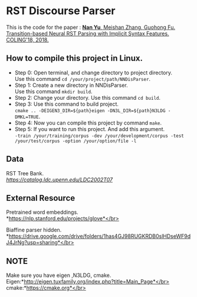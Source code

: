 # RST Discourse Parser #

This is the code for the paper : [<strong>Nan Yu</strong>, Meishan Zhang, Guohong Fu. Transition-based Neural RST Parsing with Implicit Syntax
Features. COLING'18, 2018.](http://aclweb.org/anthology/C18-1047)

## How to compile this project in Linux. ##
* Step 0: Open terminal, and change directory to project directory. </br> Use this command  `cd /your/project/path/NNDisParser`. </br>
* Step 1: Create a new directory in NNDisParser. </br>Use this command `mkdir build`.</br>
* Step 2: Change your directory. Use this command `cd build`. </br>
* Step 3: Use this command to build project.</br> `cmake .. -DEIGEN3_DIR=${path}eigen -DN3L_DIR=${path}N3LDG -DMKL=TRUE`. </br>
* Step 4: Now you can compile this project by command `make`. </br>
* Step 5: If you want to run this project. And add this argument. </br>
`-train /your/training/corpus -dev /your/development/corpus -test /your/test/corpus -option /your/option/file -l` </br>


## Data ##
RST Tree Bank.</br>
*https://catalog.ldc.upenn.edu/LDC2002T07*


## External Resource ##
Pretrained word embeddings.</br>
*https://nlp.stanford.edu/projects/glove*</br>



Biaffine parser hidden.</br>
*https://drive.google.com/drive/folders/1has4GJ98RUGKRDB0slHDseWF9dJ4JrNg?usp=sharing*</br>


## NOTE ##
Make sure you have eigen ,N3LDG, cmake. </br>
Eigen:*http://eigen.tuxfamily.org/index.php?title=Main_Page*</br>
cmake:*https://cmake.org*</br>

